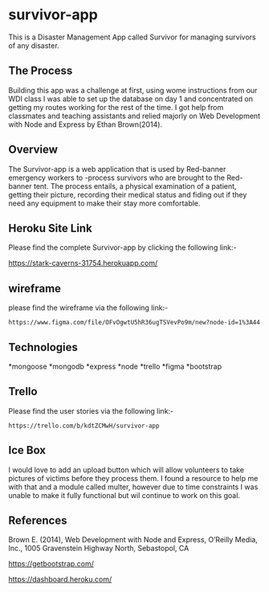 # survivor-app
This is a Disaster Management App called Survivor for managing survivors of any disaster.

## The Process
Building this app was a challenge at first, using wome instructions from our WDI class I was able to set up the database on day 1 and concentrated on getting my routes working for the rest of the time. I got help from classmates and teaching assistants and relied majorly on Web Development with Node and Express by Ethan Brown(2014).

## Overview
The Survivor-app is a web application that is used by Red-banner emergency workers to -process survivors who are brought to the Red-banner tent. The process entails, a physical examination of a patient, getting their picture, recording their medical status and fiding out if they need any equipment to make their stay more comfortable.

## Heroku Site Link
Please find the complete Survivor-app by clicking the following link:-

https://stark-caverns-31754.herokuapp.com/


## wireframe
please find the wireframe via the following link:-
```
https://www.figma.com/file/OFvOgwtU5hR36ugTSVevPo9m/new?node-id=1%3A44

```

## Technologies
*mongoose
*mongodb
*express
*node
*trello
*figma
*bootstrap



## Trello

Please find the user stories via the following link:-
```
https://trello.com/b/kdtZCMwH/survivor-app

```
## Ice Box
I would love to add an upload button which will allow volunteers to take pictures of victims before they process them. I found a resource to help me with that and a module called multer, however due to time constraints I was unable to make it fully functional but wil continue to work on this goal.


## References
Brown E. (2014), Web Development with Node and Express, O’Reilly Media, Inc., 1005 Gravenstein Highway North, Sebastopol, CA

https://getbootstrap.com/

https://dashboard.heroku.com/






